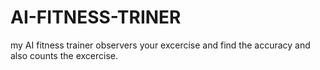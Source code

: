 # AI-FITNESS-TRINER
my AI fitness trainer observers your excercise and find the accuracy and also counts the excercise.
